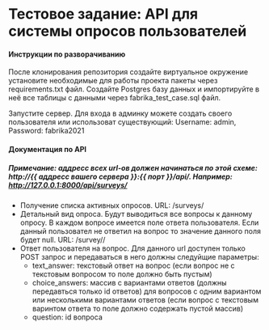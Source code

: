 # Тестовое задание: API для системы опросов пользователей

#### Инструкции по разворачиванию

После клонирования репозитория создайте виртуальное окружение установите необходимые для работы проекта пакеты через requirements.txt файл. Создайте Postgres базу данных и импортируйте в неё все таблицы с данными через fabrika_test_case.sql файл.

Запустите сервер. Для входа в админку можете создать своего пользователя или использоват существующий:
Username: admin,
Password: fabrika2021

#### Документация по API

##### Примечание: аддресс всех url-ов должен начинаться по этой схеме: http://{{ аддресс вашего сервера }}:{{ порт }}/api/. Например: http://127.0.0.1:8000/api/surveys/

- Получение списка активных опросов. URL: /surveys/
- Детальный вид опроса. Будут выводиться все вопросы к данному опросу. В каждом вопросе имеется поле ответа пользователя. Если данный пользовател не ответил на вопрос то значение данного поля будет null. URL: /survey/<id>/
- Ответ пользователя на вопрос. Для данного url доступен только POST запрос и передаваться в него должны следуйщие параметры:
  * text_answer: текстовый ответ на вопрос (если вопрос не с текстовым вопросом то поле должно быть пустым)
  * choice_answers: массив с вариантами ответов (должны передавться только id ответов) для вопросов с одним вариантом или несколькими вариантами ответов (если вопрос с текстовым варинтом ответа то поле должно содержать пустой массив)
  * question: id вопроса